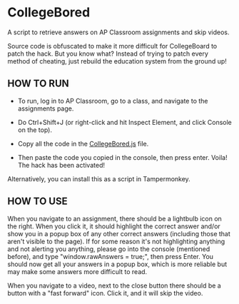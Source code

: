 # CollegeBored
A script to retrieve answers on AP Classroom assignments and skip videos.

Source code is obfuscated to make it more difficult for CollegeBoard to patch the hack. But you know what? Instead of trying to patch every method of cheating, just rebuild the education system from the ground up!


HOW TO RUN
----------
* To run, log in to AP Classroom, go to a class, and navigate to the assignments page. 

* Do Ctrl+Shift+J (or right-click and hit Inspect Element, and click Console on the top).

* Copy all the code in the <a href="https://github.com/theplummer/CollegeBored/blob/main/CollegeBored.js">CollegeBored.js</a> file.

* Then paste the code you copied in the console, then press enter. Voila! The hack has been activated!

Alternatively, you can install this as a script in Tampermonkey.


HOW TO USE
----------
When you navigate to an assignment, there should be a lightbulb icon on the right. When you click it, it should highlight the correct answer and/or show you in a popup box of any other correct answers (including those that aren't visible to the page). If for some reason it's not highlighting anything and not alerting you anything, please go into the console (mentioned before), and type "window.rawAnswers = true;", then press Enter. You should now get all your answers in a popup box, which is more reliable but may make some answers more difficult to read.
<br>


When you navigate to a video, next to the close button there should be a button with a "fast forward" icon. Click it, and it will skip the video.

